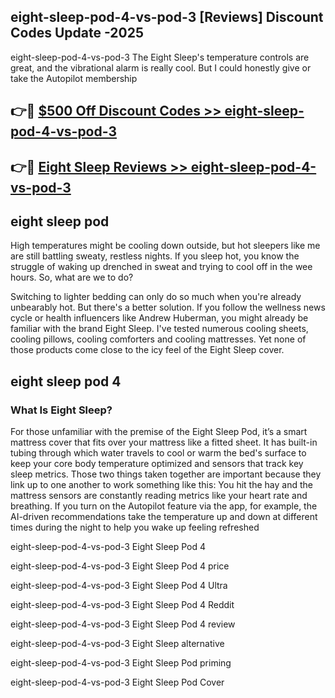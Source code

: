 ## eight-sleep-pod-4-vs-pod-3 [Reviews​] Discount Codes Update -2025

eight-sleep-pod-4-vs-pod-3 The Eight Sleep's temperature controls are great, and the vibrational alarm is really cool. But I could honestly give or take the Autopilot membership

## 👉🔴 [$500 Off Discount Codes >> eight-sleep-pod-4-vs-pod-3](http://download.freeplayer.one?title=eight-sleep-pod-4-vs-pod-3&ref=18-ES)

## 👉🔴 [Eight Sleep Reviews >> eight-sleep-pod-4-vs-pod-3](http://download.freeplayer.one?title=eight-sleep-pod-4-vs-pod-3&ref=18-ES)

## eight sleep pod

High temperatures might be cooling down outside, but hot sleepers like me are still battling sweaty, restless nights. If you sleep hot, you know the struggle of waking up drenched in sweat and trying to cool off in the wee hours. So, what are we to do?

Switching to lighter bedding can only do so much when you're already unbearably hot. But there's a better solution. If you follow the wellness news cycle or health influencers like Andrew Huberman, you might already be familiar with the brand Eight Sleep. I've tested numerous cooling sheets, cooling pillows, cooling comforters and cooling mattresses. Yet none of those products come close to the icy feel of the Eight Sleep cover.

## eight sleep pod 4

### What Is Eight Sleep?

For those unfamiliar with the premise of the Eight Sleep Pod, it’s a smart mattress cover that fits over your mattress like a fitted sheet. It has built-in tubing through which water travels to cool or warm the bed's surface to keep your core body temperature optimized and sensors that track key sleep metrics. Those two things taken together are important because they link up to one another to work something like this: You hit the hay and the mattress sensors are constantly reading metrics like your heart rate and breathing. If you turn on the Autopilot feature via the app, for example, the AI-driven recommendations take the temperature up and down at different times during the night to help you wake up feeling refreshed

eight-sleep-pod-4-vs-pod-3 Eight Sleep Pod 4

eight-sleep-pod-4-vs-pod-3 Eight Sleep Pod 4 price

eight-sleep-pod-4-vs-pod-3 Eight Sleep Pod 4 Ultra

eight-sleep-pod-4-vs-pod-3 Eight Sleep Pod 4 Reddit

eight-sleep-pod-4-vs-pod-3 Eight Sleep Pod 4 review

eight-sleep-pod-4-vs-pod-3 Eight Sleep alternative

eight-sleep-pod-4-vs-pod-3 Eight Sleep Pod priming

eight-sleep-pod-4-vs-pod-3 Eight Sleep Pod Cover